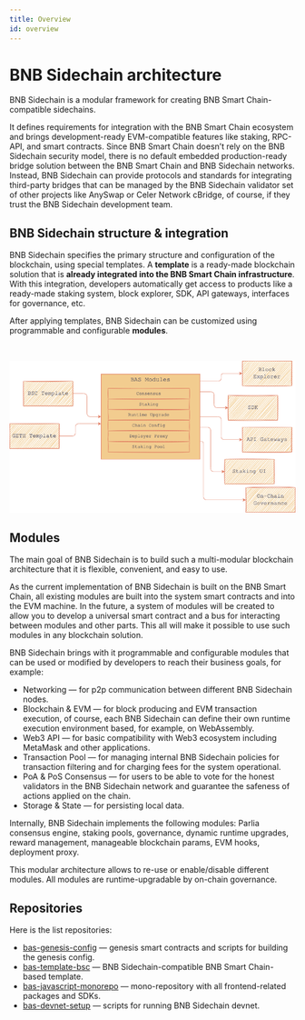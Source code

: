 ```yaml
---
title: Overview
id: overview
---
```


# BNB Sidechain architecture

BNB Sidechain is a modular framework for creating BNB Smart Chain-compatible sidechains. 

It defines requirements for integration with the BNB Smart Chain ecosystem and brings development-ready EVM-compatible features like staking, RPC-API, and smart contracts. Since BNB Smart Chain doesn’t rely on the BNB Sidechain security model, there is no default embedded production-ready bridge solution between the BNB Smart Chain and BNB Sidechain networks. Instead, BNB Sidechain can provide protocols and standards for integrating third-party bridges that can be managed by the BNB Sidechain validator set of other projects like AnySwap or Celer Network cBridge, of course, if they trust the BNB Sidechain development team.


## BNB Sidechain structure & integration

BNB Sidechain specifies the primary structure and configuration of the blockchain, using special templates. A **template** is a ready-made blockchain solution that is **already integrated into the BNB Smart Chain infrastructure**. With this integration, developers automatically get access to products like a ready-made staking system, block explorer, SDK, API gateways, interfaces for governance, etc. 

After applying templates, BNB Sidechain can be customized using programmable and configurable **modules**.

<p>
&nbsp;

![BNB Sidechain architecture](../../../../static/img/bas-architecture.png)

</p>

## Modules

The main goal of BNB Sidechain is to build such a multi-modular blockchain architecture that it is flexible, convenient, and easy to use.

As the current implementation of BNB Sidechain is built on the BNB Smart Chain, all existing modules are built into the system smart contracts and into the EVM machine. In the future, a system of modules will be created to allow you to develop a universal smart contract and a bus for interacting between modules and other parts. This all will make it possible to use such modules in any blockchain solution.

BNB Sidechain brings with it programmable and configurable modules that can be used or modified by developers to reach their business goals, for example:
* Networking — for p2p communication between different BNB Sidechain nodes.
* Blockchain & EVM — for block producing and EVM transaction execution, of course, each BNB Sidechain can define their own runtime execution environment based, for example, on WebAssembly.
* Web3 API — for basic compatibility with Web3 ecosystem including MetaMask and other applications.
* Transaction Pool — for managing internal BNB Sidechain policies for transaction filtering and for charging fees for the system operational.
* PoA & PoS Consensus — for users to be able to vote for the honest validators in the BNB Sidechain network and guarantee the safeness of actions applied on the chain.
* Storage & State — for persisting local data.

Internally, BNB Sidechain implements the following modules: Parlia consensus engine, staking pools, governance, dynamic runtime upgrades, reward management, manageable blockchain params, EVM hooks, deployment proxy.

This modular architecture allows to re-use or enable/disable different modules. All modules are runtime-upgradable by on-chain governance.

## Repositories

Here is the list repositories:
* [bas-genesis-config](https://github.com/Ankr-network/bas-genesis-config) — genesis smart contracts and scripts for building the genesis config.
* [bas-template-bsc](https://github.com/Ankr-network/bas-template-bsc) — BNB Sidechain-compatible BNB Smart Chain-based template.
* [bas-javascript-monorepo](https://github.com/Ankr-network/bas-javascript-monorepo) — mono-repository with all frontend-related packages and SDKs.
* [bas-devnet-setup](https://github.com/Ankr-network/bas-devnet-setup) — scripts for running BNB Sidechain devnet.